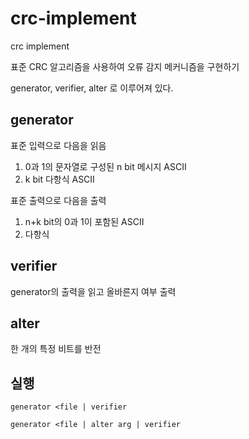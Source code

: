 # crc-implement
crc implement

표준 CRC 알고리즘을 사용하여 오류 감지 메커니즘을 구현하기

generator, verifier, alter 로 이루어져 있다.

## generator

표준 입력으로 다음을 읽음

1. 0과 1의 문자열로 구성된 n bit 메시지 ASCII 
2. k bit 다항식 ASCII

표준 출력으로 다음을 출력

1. n+k bit의 0과 1이 포함된 ASCII
2. 다항식

## verifier

generator의 출력을 읽고 올바른지 여부 출력

## alter

한 개의 특정 비트를 반전

## 실행

~~~
generator <file | verifier
~~~

~~~
generator <file | alter arg | verifier
~~~